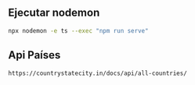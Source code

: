 ## Ejecutar nodemon

```bash
npx nodemon -e ts --exec "npm run serve"
```


## Api Países
```bash
https://countrystatecity.in/docs/api/all-countries/
```
